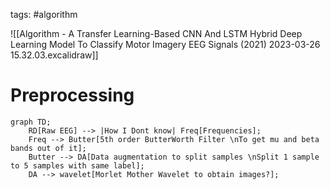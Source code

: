 tags: #algorithm

![[Algorithm - A Transfer Learning-Based CNN And LSTM Hybrid Deep Learning Model To Classify Motor Imagery EEG Signals (2021) 2023-03-26 15.32.03.excalidraw]]
# Preprocessing
```mermaid
graph TD;
	RD[Raw EEG] --> |How I Dont know| Freq[Frequencies];
	Freq --> Butter[5th order ButterWorth Filter \nTo get mu and beta bands out of it];
	Butter --> DA[Data augmentation to split samples \nSplit 1 sample to 5 samples with same label];
	DA --> wavelet[Morlet Mother Wavelet to obtain images?];
```
